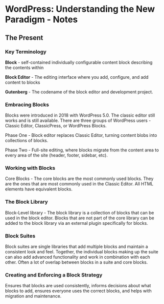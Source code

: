 # WordPress: Understanding the New Paradigm - Notes

## The Present

### Key Terminology

**Block** - self-contained individually configurable content block describing the contents within

**Block Editor** - The editing interface where you add, configure, and add content to blocks

**Gutenberg** - The codename of the block editor and development project.

### Embracing Blocks

Blocks were introduced in 2018 with WordPress 5.0. The classic editor still works and is still available. There are three groups of WordPress users - Classic Editor, ClassicPress, or WordPress Blocks.

Phase One - Block editor replaces Classic Editor, turning content blobs into collections of blocks.

Phase Two - Full-site editing, where blocks migrate from the content area to every area of the site (header, footer, sidebar, etc).

### Working with Blocks

Core Blocks - The core blocks are the most commonly used blocks. They are the ones that are most commonly used in the Classic Editor. All HTML elements have equivalent blocks.

### The Block Library

Block-Level library - The block library is a collection of blocks that can be used in the block editor. Blocks that are not part of the core library can be added to the block library via an external plugin specifically for blocks.

### Block Suites

Block suites are single libraries that add multiple blocks and maintain a consistent look and feel. Together, the individual blocks making up the suite can also add advanced functionality and work in combination with each other. Often a lot of overlap between blocks in a suite and core blocks.

### Creating and Enforcing a Block Strategy

Ensures that blocks are used consistently, informs decisions about what blocks to add, ensures everyone uses the correct blocks, and helps with migration and maintenance.
